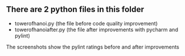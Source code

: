 ## There are 2 python files in this folder
* towerofhanoi.py (the file before code quality improvement)
* towerofhanoiafter.py (the file after improvements with pycharm and pylint)

The screenshots show the pylint ratings before and after improvements
